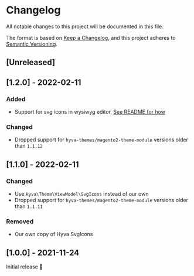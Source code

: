 # Changelog
All notable changes to this project will be documented in this file.

The format is based on [Keep a Changelog](https://keepachangelog.com/en/1.0.0/),
and this project adheres to [Semantic Versioning](https://semver.org/spec/v2.0.0.html).

## [Unreleased]

## [1.2.0] - 2022-02-11
### Added
- Support for svg icons in wysiwyg editor, [See README for how](./README.md)

### Changed
- Dropped support for `hyva-themes/magento2-theme-module` versions older than `1.1.12`

## [1.1.0] - 2022-02-11
### Changed
- Use `Hyva\Theme\ViewModel\SvgIcons` instead of our own
- Dropped support for `hyva-themes/magento2-theme-module` versions older than `1.1.11`

### Removed
- Our own copy of Hyva SvgIcons

## [1.0.0] - 2021-11-24
Initial release 🎉
